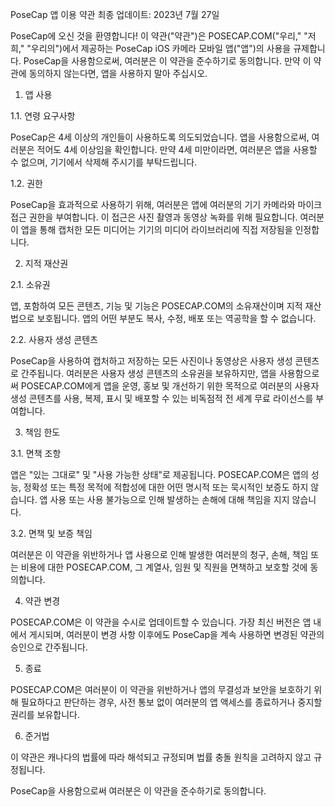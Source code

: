 PoseCap 앱 이용 약관
최종 업데이트: 2023년 7월 27일

PoseCap에 오신 것을 환영합니다! 이 약관("약관")은 POSECAP.COM("우리," "저희," "우리의")에서 제공하는 PoseCap iOS 카메라 모바일 앱("앱")의 사용을 규제합니다. PoseCap을 사용함으로써, 여러분은 이 약관을 준수하기로 동의합니다. 만약 이 약관에 동의하지 않는다면, 앱을 사용하지 말아 주십시오.

1. 앱 사용

1.1. 연령 요구사항

PoseCap은 4세 이상의 개인들이 사용하도록 의도되었습니다. 앱을 사용함으로써, 여러분은 적어도 4세 이상임을 확인합니다. 만약 4세 미만이라면, 여러분은 앱을 사용할 수 없으며, 기기에서 삭제해 주시기를 부탁드립니다.

1.2. 권한

PoseCap을 효과적으로 사용하기 위해, 여러분은 앱에 여러분의 기기 카메라와 마이크 접근 권한을 부여합니다. 이 접근은 사진 촬영과 동영상 녹화를 위해 필요합니다. 여러분이 앱을 통해 캡처한 모든 미디어는 기기의 미디어 라이브러리에 직접 저장됨을 인정합니다.

2. 지적 재산권

2.1. 소유권

앱, 포함하여 모든 콘텐츠, 기능 및 기능은 POSECAP.COM의 소유재산이며 지적 재산법으로 보호됩니다. 앱의 어떤 부분도 복사, 수정, 배포 또는 역공학을 할 수 없습니다.

2.2. 사용자 생성 콘텐츠

PoseCap을 사용하여 캡처하고 저장하는 모든 사진이나 동영상은 사용자 생성 콘텐츠로 간주됩니다. 여러분은 사용자 생성 콘텐츠의 소유권을 보유하지만, 앱을 사용함으로써 POSECAP.COM에게 앱을 운영, 홍보 및 개선하기 위한 목적으로 여러분의 사용자 생성 콘텐츠를 사용, 복제, 표시 및 배포할 수 있는 비독점적 전 세계 무료 라이선스를 부여합니다.

3. 책임 한도

3.1. 면책 조항

앱은 "있는 그대로" 및 "사용 가능한 상태"로 제공됩니다. POSECAP.COM은 앱의 성능, 정확성 또는 특정 목적에 적합성에 대한 어떤 명시적 또는 묵시적인 보증도 하지 않습니다. 앱 사용 또는 사용 불가능으로 인해 발생하는 손해에 대해 책임을 지지 않습니다.

3.2. 면책 및 보증 책임

여러분은 이 약관을 위반하거나 앱 사용으로 인해 발생한 여러분의 청구, 손해, 책임 또는 비용에 대한 POSECAP.COM, 그 계열사, 임원 및 직원을 면책하고 보호할 것에 동의합니다.

4. 약관 변경

POSECAP.COM은 이 약관을 수시로 업데이트할 수 있습니다. 가장 최신 버전은 앱 내에서 게시되며, 여러분이 변경 사항 이후에도 PoseCap을 계속 사용하면 변경된 약관의 승인으로 간주됩니다.

5. 종료

POSECAP.COM은 여러분이 이 약관을 위반하거나 앱의 무결성과 보안을 보호하기 위해 필요하다고 판단하는 경우, 사전 통보 없이 여러분의 앱 액세스를 종료하거나 중지할 권리를 보유합니다.

6. 준거법

이 약관은 캐나다의 법률에 따라 해석되고 규정되며 법률 충돌 원칙을 고려하지 않고 규정됩니다.

PoseCap을 사용함으로써 여러분은 이 약관을 준수하기로 동의합니다.
